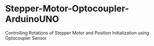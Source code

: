# Stepper-Motor-Optocoupler-ArduinoUNO
Controlling Rotations of Stepper Motor and Position Initialization using Optocoupler Sensor

